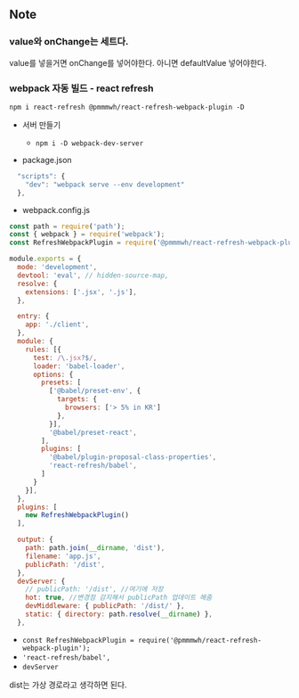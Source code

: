 ## Note

### value와 onChange는 세트다.
value를 넣을거면 onChange를 넣어야한다. 아니면 defaultValue 넣어야한다.

### webpack 자동 빌드 - react refresh
`npm i react-refresh @pmmmwh/react-refresh-webpack-plugin -D`

- 서버 만들기
  - `npm i -D webpack-dev-server`

- package.json
```js
  "scripts": {
    "dev": "webpack serve --env development"
  },
```

- webpack.config.js
```js
const path = require('path');
const { webpack } = require('webpack');
const RefreshWebpackPlugin = require('@pmmmwh/react-refresh-webpack-plugin');

module.exports = {
  mode: 'development',
  devtool: 'eval', // hidden-source-map,
  resolve: {
    extensions: ['.jsx', '.js'],
  },

  entry: {
    app: './client',
  },
  module: {
    rules: [{
      test: /\.jsx?$/,
      loader: 'babel-loader',
      options: {
        presets: [
          ['@babel/preset-env', {
            targets: {
              browsers: ['> 5% in KR']
            },
          }],
          '@babel/preset-react',
        ],
        plugins: [
          '@babel/plugin-proposal-class-properties',
          'react-refresh/babel',
        ]
      }
    }],
  },
  plugins: [
    new RefreshWebpackPlugin()
  ],

  output: {
    path: path.join(__dirname, 'dist'),
    filename: 'app.js',
    publicPath: '/dist',
  },
  devServer: {
    // publicPath: '/dist', //여기에 저장
    hot: true, //변경점 감지해서 publicPath 업데이트 해줌
    devMiddleware: { publicPath: '/dist/' },
    static: { directory: path.resolve(__dirname) },  
  },
```
- `const RefreshWebpackPlugin = require('@pmmmwh/react-refresh-webpack-plugin');`
- `'react-refresh/babel',`
- `devServer`

dist는 가상 경로라고 생각하면 된다.